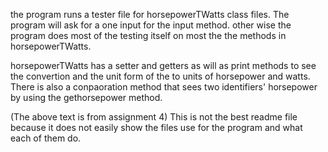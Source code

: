 the program runs a tester file for horsepowerTWatts class files. The program will ask for a one input for the input method. other wise the program does most of the testing itself on most the the methods in horsepowerTWatts.

horsepowerTWatts has a setter and getters as will as print methods to see the convertion and the unit form of the to units of horsepower and watts.
There is also a conpaoration method that sees two identifiers' horsepower by using the gethorsepower method.

(The above text is from assignment 4)
This is not the best readme file because it does not easily show the files use for the program and what each of them do.
